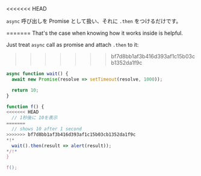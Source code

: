 
<<<<<<< HEAD

`async` 呼び出しを Promise として扱い、それに `.then` をつけるだけです。

=======
That's the case when knowing how it works inside is helpful.

Just treat `async` call as promise and attach `.then` to it:
>>>>>>> bf7d8bb1af3b416d393af1c15b03cb1352da1f9c
```js run
async function wait() {
  await new Promise(resolve => setTimeout(resolve, 1000));

  return 10;
}

function f() {
<<<<<<< HEAD
  // 1秒後に 10を表示
=======
  // shows 10 after 1 second
>>>>>>> bf7d8bb1af3b416d393af1c15b03cb1352da1f9c
*!*
  wait().then(result => alert(result));
*/!*
}

f();
```
